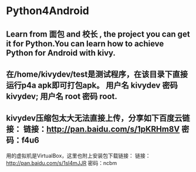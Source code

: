 # Python4Android
Learn from 面包 and 校长 , the project you can get it for Python.You can learn how to achieve Python for Android with kivy.
---------------------------------------------------------------------------------------------------------------------------
在/home/kivydev/test是测试程序，在该目录下直接运行p4a apk即可打包apk。
用户名 kivydev  密码 kivydev;
用户名 root  密码 root.
---------------------------------------------------------------------------------------------------------------------------
kivydev压缩包太大无法直接上传，分享如下百度云链接：
链接：http://pan.baidu.com/s/1pKRHm8V 密码：f4u6
---------------------------------------------------------------------------------------------------------------------------
用的虚拟机是VirtualBox，这里也附上安装包下载链接：
链接：http://pan.baidu.com/s/1sl4mJJR 密码：ncbm
